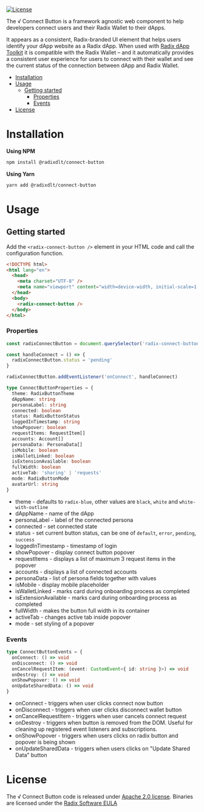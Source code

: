 [![License](https://img.shields.io/badge/License-Apache_2.0-blue.svg)](LICENSE)

The √ Connect Button is a framework agnostic web component to help developers connect users and their Radix Wallet to their dApps.

It appears as a consistent, Radix-branded UI element that helps users identify your dApp website as a Radix dApp. When used with [Radix dApp Toolkit](https://github.com/radixdlt/radix-dapp-toolkit) it is compatible with the Radix Wallet – and it automatically provides a consistent user experience for users to connect with their wallet and see the current status of the connection between dApp and Radix Wallet.

- [Installation](#installation)
- [Usage](#usage)
  - [Getting started](#getting-started)
    - [Properties](#properties)
    - [Events](#events)
- [License](#license)

# Installation

**Using NPM**

```bash
npm install @radixdlt/connect-button
```

**Using Yarn**

```bash
yarn add @radixdlt/connect-button
```

# Usage

## Getting started

Add the `<radix-connect-button />` element in your HTML code and call the configuration function.

```html
<!DOCTYPE html>
<html lang="en">
  <head>
    <meta charset="UTF-8" />
    <meta name="viewport" content="width=device-width, initial-scale=1.0" />
  </head>
  <body>
    <radix-connect-button />
  </body>
</html>
```

### Properties

```typescript
const radixConnectButton = document.querySelector('radix-connect-button')!

const handleConnect = () => {
  radixConnectButton.status = 'pending'
}

radixConnectButton.addEventListener('onConnect', handleConnect)
```

```typescript
type ConnectButtonProperties = {
  theme: RadixButtonTheme
  dAppName: string
  personaLabel: string
  connected: boolean
  status: RadixButtonStatus
  loggedInTimestamp: string
  showPopover: boolean
  requestItems: RequestItem[]
  accounts: Account[]
  personaData: PersonaData[]
  isMobile: boolean
  isWalletLinked: boolean
  isExtensionAvailable: boolean
  fullWidth: boolean
  activeTab: 'sharing' | 'requests'
  mode: RadixButtonMode
  avatarUrl: string
}
```

- theme - defaults to `radix-blue`, other values are `black`, `white` and `white-with-outline`
- dAppName - name of the dApp
- personaLabel - label of the connected persona
- connected - set connected state
- status - set current button status, can be one of `default`, `error`, `pending`, `success`
- loggedInTimestamp - timestamp of login
- showPopover - display connect button popover
- requestItems - displays a list of maximum 3 request items in the popover
- accounts - displays a list of connected accounts
- personaData - list of persona fields together with values
- isMobile - display mobile placeholder
- isWalletLinked - marks card during onboarding process as completed
- isExtensionAvailable - marks card during onboarding process as completed
- fullWidth - makes the button full width in its container
- activeTab - changes active tab inside popover
- mode - set styling of a popover

### Events

```typescript
type ConnectButtonEvents = {
  onConnect: () => void
  onDisconnect: () => void
  onCancelRequestItem: (event: CustomEvent<{ id: string }>) => void
  onDestroy: () => void
  onShowPopover: () => void
  onUpdateSharedData: () => void
}
```

- onConnect - triggers when user clicks connect now button
- onDisconnect - triggers when user clicks disconnect wallet button
- onCancelRequestItem - triggers when user cancels connect request
- onDestroy - triggers when button is removed from the DOM. Useful for cleaning up registered event listeners and subscriptions.
- onShowPopover - triggers when users clicks on radix button and popover is being shown
- onUpdateSharedData - triggers when users clicks on "Update Shared Data" button

# License

The √ Connect Button code is released under [Apache 2.0 license](LICENSE). Binaries are licensed under the [Radix Software EULA](http://www.radixdlt.com/terms/genericEULA)